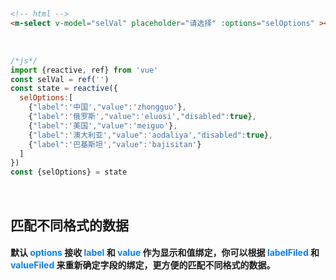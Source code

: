 <br/>

```html
<!-- html -->
<m-select v-model="selVal" placeholder="请选择" :options="selOptions" ></m-select>
```
<br/>

```javascript
/*js*/
import {reactive, ref} from 'vue'
const selVal = ref('')
const state = reactive({
  selOptions:[
    {"label":'中国',"value":'zhongguo'},
    {"label":'俄罗斯',"value":'eluosi',"disabled":true},
    {"label":'美国',"value":'meiguo'},
    {"label":'澳大利亚',"value":'aodaliya',"disabled":true},
    {"label":'巴基斯坦',"value":'bajisitan'}
  ]
})
const {selOptions} = state
```
<br/>

## 匹配不同格式的数据
#### 默认 <font color=#0e80eb>**options**</font> 接收 <font color=#0e80eb>**label**</font> 和 <font color=#0e80eb>**value**</font> 作为显示和值绑定，你可以根据 <font color=#0e80eb>**labelFiled**</font> 和 <font color=#0e80eb>**valueFiled**</font> 来重新确定字段的绑定，更方便的匹配不同格式的数据。
